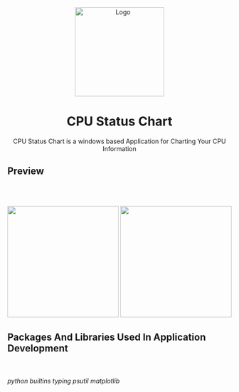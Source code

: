 <div align="center">
  <a href="https://github.com/ariaramin/Crypto">
    <img src="https://github.com/shervinbdndev/CPUStatusChart/blob/master/Preview/logo%403x.png" alt="Logo" width="200">
  </a>

  <h1 align="center">CPU Status Chart</h1>

  <p align="center">
    CPU Status Chart is a windows based Application for Charting Your CPU Information
  </p>
</div>


## Preview
<br><br>
<p align="center">
  <img src="https://github.com/shervinbdndev/CPUStatusChart/blob/master/Preview/preview%403x.png" width="250" /> 
  <img src="https://github.com/shervinbdndev/CPUStatusChart/blob/master/Preview/windows11.png" width="250" />
</p>


## Packages And Libraries Used In Application Development
<br><br>
*python*
*builtins*
*typing*
*psutil*
*matplotlib*
